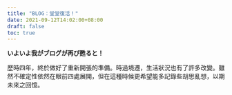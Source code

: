 ```yaml
---
title: "BLOG：堂堂復活！"
date: 2021-09-12T14:02:00+08:00
draft: false
toc: true
---
```


**いよいよ我がブログが再び甦ると！**

歷時四年，終於做好了重新開張的準備。時過境遷，生活狀況也有了許多改變。雖然不確定性依然在眼前四處展開，但在這種時候更希望能多記錄些胡思亂想，以期未來之回憶。

